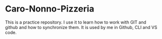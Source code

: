 # Caro-Nonno-Pizzeria

This is a practice repository. I use it to learn how to work with GIT and github and how to synchronize them. It is used by me in Github, CLI and VS code.  
